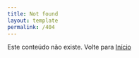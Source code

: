 ```yaml
---
title: Not found
layout: template
permalink: /404
---
```

<head>
    <link href="../css/404.css" rel="stylesheet"/>
    <script src="https://kit.fontawesome.com/4b9ba14b0f.js" crossorigin="anonymous"></script>
</head>
<div class="icon-container">
    <i class="far fa-question-circle fa-spin" ></i>
</div>
<div class="msg-conntainer">
    Este conteúdo não existe. Volte para <a href="../">Início</a>
</div>